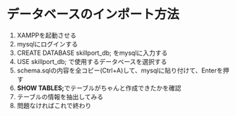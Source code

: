 <h1>データベースのインポート方法</h1>
  <ol>
    <li>XAMPPを起動させる</li>
    <li>mysqlにログインする</li>
    <li>CREATE DATABASE skillport_db; をmysqlに入力する</li>
    <li>USE skillport_db; で使用するデータベースを選択する</li>
    <li>schema.sqlの内容を全コピー(Ctrl+A)して、mysqlに貼り付けて、Enterを押す</li>
    <li><b>SHOW TABLES;</b>でテーブルがちゃんと作成できたかを確認</li>
    <li>テーブルの情報を抽出してみる</li>
    <li>問題なければこれで終わり</li>
  </ol>
